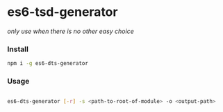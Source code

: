 # es6-tsd-generator
_only use when there is no other easy choice_

### Install
```bash
npm i -g es6-dts-generator
```

### Usage
```bash

es6-dts-generator [-r] -s <path-to-root-of-module> -o <output-path>

```